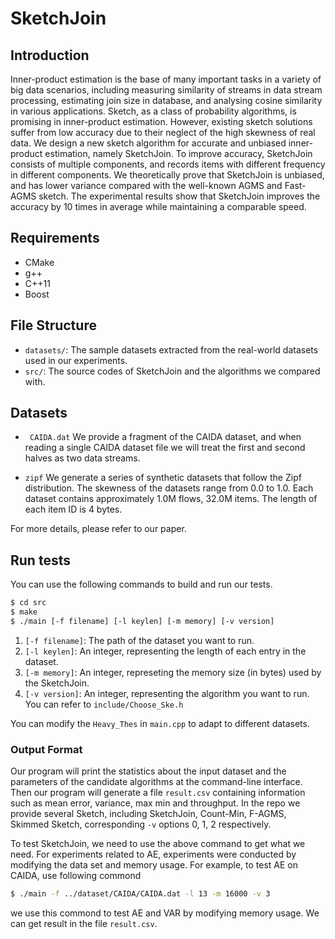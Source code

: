 # SketchJoin

## Introduction
Inner-product estimation is the base of many important tasks in a variety of big data scenarios, including measuring similarity of streams in data stream processing, estimating join size in database, and analysing cosine similarity in various applications.
Sketch, as a class of probability algorithms, is promising in inner-product estimation.
However, existing sketch solutions suffer from low accuracy due to their neglect of the high skewness of real data.
We design a new sketch algorithm for accurate and unbiased inner-product estimation, namely SketchJoin.
To improve accuracy, SketchJoin consists of multiple components, and records items with different frequency in different components.
We theoretically prove that SketchJoin is unbiased, and has lower variance compared with the well-known AGMS and Fast-AGMS sketch.
The experimental results show that SketchJoin improves the accuracy by $10$ times in average while maintaining a comparable speed.

## Requirements

- CMake
- g++
- C++11
- Boost

## File Structure

*  `datasets/`: The sample datasets extracted from the real-world datasets used in our experiments.
*  `src/`: The source codes of SketchJoin and the algorithms we compared with.

## Datasets

- ` CAIDA.dat` We provide a fragment of the CAIDA dataset, and when reading a single CAIDA dataset file we will treat the first and second halves as two data streams.

- `zipf` We generate a series of synthetic datasets that follow the Zipf distribution. The skewness of the datasets range from 0.0 to 1.0. Each dataset contains approximately 1.0M flows, 32.0M items. The length of each item ID is 4 bytes.

For more details, please refer to our paper. 

## Run tests

You can use the following commands to build and run our tests. 

```bash
$ cd src
$ make
$ ./main [-f filename] [-l keylen] [-m memory] [-v version]
```

1. `[-f filename]`: The path of the dataset you want to run. 
2. `[-l keylen]`: An integer, representing the length of each entry in the dataset.
3. `[-m memory]`: An integer, represeting the memory size (in bytes) used by the SketchJoin. 
4. `[-v version]`: An integer, representing the algorithm you want to run. You can refer to `include/Choose_Ske.h`

You can modify the `Heavy_Thes` in `main.cpp` to adapt to different datasets.

### Output Format

Our program will print the statistics about the input dataset and the parameters of the candidate algorithms at the command-line interface. Then our program will generate a file `result.csv` containing information such as mean error, variance, max min and throughput. 
In the repo we provide several Sketch, including SketchJoin, Count-Min, F-AGMS, Skimmed Sketch, corresponding  `-v` options 0, 1, 2 respectively.

To test SketchJoin, we need to use the above command to get what we need. For experiments related to AE, experiments were conducted by modifying the data set and memory usage. For example, to test AE on CAIDA, use following commond

```bash
$ ./main -f ../dataset/CAIDA/CAIDA.dat -l 13 -m 16000 -v 3
```
we use this commond to test AE and VAR by modifying memory usage. We can get result in the file `result.csv`.


  
